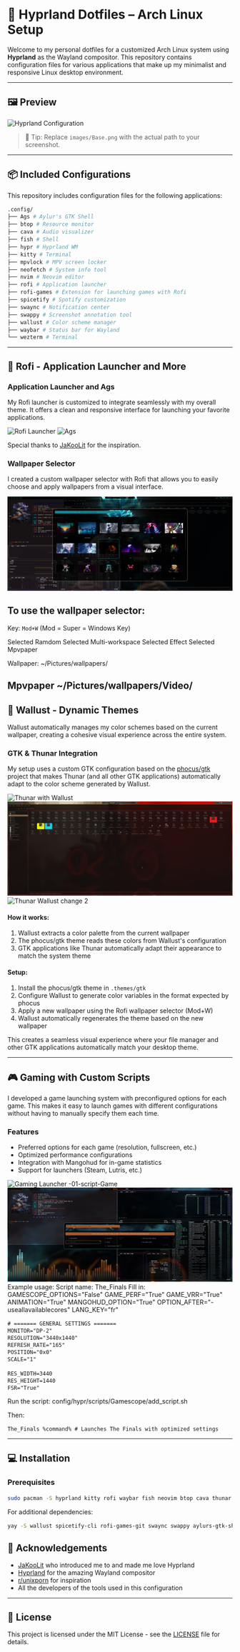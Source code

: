 # 🌿 Hyprland Dotfiles – Arch Linux Setup

Welcome to my personal dotfiles for a customized Arch Linux system using **Hyprland** as the Wayland compositor.
This repository contains configuration files for various applications that make up my minimalist and responsive Linux desktop environment.

---

## 🖼️ Preview
![Hyprland Configuration](images/Base.png)
> 🔧 Tip: Replace `images/Base.png` with the actual path to your screenshot.

---

## 📦 Included Configurations
This repository includes configuration files for the following applications:
```bash
.config/
├── Ags # Aylur's GTK Shell
├── btop # Resource monitor
├── cava # Audio visualizer
├── fish # Shell
├── hypr # Hyprland WM
├── kitty # Terminal
├── mpvlock # MPV screen locker
├── neofetch # System info tool
├── nvim # Neovim editor
├── rofi # Application launcher
├── rofi-games # Extension for launching games with Rofi
├── spicetify # Spotify customization
├── swaync # Notification center
├── swappy # Screenshot annotation tool
├── wallust # Color scheme manager
├── waybar # Status bar for Wayland
└── wezterm # Terminal
```

---

## 🚀 Rofi - Application Launcher and More

### Application Launcher and Ags
My Rofi launcher is customized to integrate seamlessly with my overall theme. It offers a clean and responsive interface for launching your favorite applications.

![Rofi Launcher](image/Launcher.png)
![Ags](image/Ags.png)

Special thanks to [JaKooLit](https://github.com/JaKooLit) for the inspiration.

### Wallpaper Selector
I created a custom wallpaper selector with Rofi that allows you to easily choose and apply wallpapers from a visual interface.

![Wallpaper Selector](image/Rofi_wall.png)

To use the wallpaper selector:
---
 Key: `Mod+W` (Mod = Super = Windows Key)

 Selected Ramdom
 Selected Multi-workspace
 Selected Effect
 Selected Mpvpaper

Wallpaper:
 ~/Pictures/wallpapers/

Mpvpaper
~/Pictures/wallpapers/Video/
---

## 🎨 Wallust - Dynamic Themes

Wallust automatically manages my color schemes based on the current wallpaper, creating a cohesive visual experience across the entire system.

### GTK & Thunar Integration
My setup uses a custom GTK configuration based on the [phocus/gtk](https://github.com/phocus/gtk) project that makes Thunar (and all other GTK applications) automatically adapt to the color scheme generated by Wallust.

![Thunar with Wallust](image/Wallst_gtk.png)
![Thunar Wallust 1](image/Wall1.png)
![Thunar Wallust change 2](image/Wall2.png)

#### How it works:
1. Wallust extracts a color palette from the current wallpaper
2. The phocus/gtk theme reads these colors from Wallust's configuration
3. GTK applications like Thunar automatically adapt their appearance to match the system theme

#### Setup:
1. Install the phocus/gtk theme in `.themes/gtk`
2. Configure Wallust to generate color variables in the format expected by phocus
3. Apply a new wallpaper using the Rofi wallpaper selector (Mod+W)
4. Wallust automatically regenerates the theme based on the new wallpaper

This creates a seamless visual experience where your file manager and other GTK applications automatically match your desktop theme.

---

## 🎮 Gaming with Custom Scripts

I developed a game launching system with preconfigured options for each game. This makes it easy to launch games with different configurations without having to manually specify them each time.

### Features
- Preferred options for each game (resolution, fullscreen, etc.)
- Optimized performance configurations
- Integration with Mangohud for in-game statistics
- Support for launchers (Steam, Lutris, etc.)

![Gaming Launcher](image/Rofi_games.png) 
    -01-script-Game
![Script Gaming](image/Script_game_edit.png) 
Example usage:
Script name: The_Finals
Fill in:
    GAMESCOPE_OPTIONS="False"
    GAME_PERF="True"
    GAME_VRR="True"
    ANIMATION="True"
    MANGOHUD_OPTION="True"
    OPTION_AFTER="-useallavailablecores"
    LANG_KEY="fr"

    # ======= GENERAL SETTINGS =======
    MONITOR="DP-2"
    RESOLUTION="3440x1440"
    REFRESH_RATE="165"
    POSITION="0x0"
    SCALE="1"

    RES_WIDTH=3440
    RES_HEIGHT=1440
    FSR="True"
Run the script: config/hypr/scripts/Gamescope/add_script.sh

Then:
```Steam launch option
The_Finals %command% # Launches The Finals with optimized settings
```

---

## 💻 Installation

### Prerequisites
```bash
sudo pacman -S hyprland kitty rofi waybar fish neovim btop cava thunar
```

For additional dependencies:
```bash
yay -S wallust spicetify-cli rofi-games-git swaync swappy aylurs-gtk-shell-git
```


## 🙏 Acknowledgements
- [JaKooLit](https://github.com/JaKooLit) who introduced me to and made me love Hyprland
- [Hyprland](https://github.com/hyprwm/Hyprland) for the amazing Wayland compositor
- [r/unixporn](https://reddit.com/r/unixporn) for inspiration
- All the developers of the tools used in this configuration

---

## 📜 License
This project is licensed under the MIT License - see the [LICENSE](LICENSE) file for details.